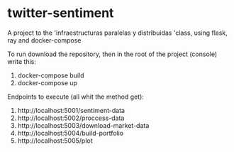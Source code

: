 # twitter-sentiment
A project to the 'infraestructuras paralelas y distribuidas 'class, using flask, ray and docker-compose

To run download the repository, then in the root of the project (console) write this:
  
  1) docker-compose build
  2) docker-compose up

Endpoints to execute (all whit the method get):

  1) http://localhost:5001/sentiment-data
  2) http://localhost:5002/proccess-data
  3) http://localhost:5003/download-market-data
  4) http://localhost:5004/build-portfolio
  5) http://localhost:5005/plot
